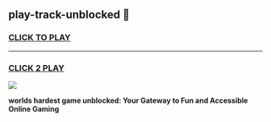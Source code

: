 
## play-track-unblocked 👋
<h3>
<a href="https://premium.freeplayer.one?title=play-track-unblocked&ref=14F">CLICK TO PLAY</a></h3>
<hr>

<h3>
<a href="https://premium.freeplayer.one?title=play-track-unblocked&ref=14F">CLICK 2 PLAY</a>
  
</h3>

<a href="https://premium.freeplayer.one?title=play-track-unblocked&ref=12F/"><img src="https://clearcache.store/games.png"></a>


**worlds hardest game unblocked: Your Gateway to Fun and Accessible Online Gaming**
